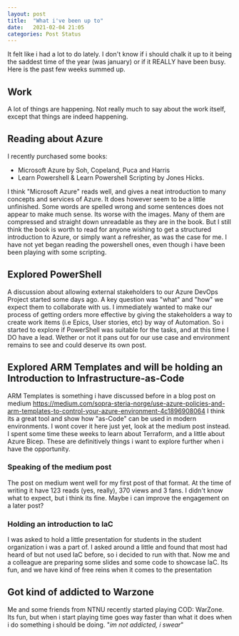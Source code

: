 ```yaml
---
layout: post
title:  "What i've been up to"
date:   2021-02-04 21:05
categories: Post Status
---
```


It felt like i  had a lot to do lately. I don't know if i should chalk it up to it being the saddest time of the year (was january) or if it REALLY have been busy. Here is the past few weeks summed up.

## Work

A lot of things are happening. Not really much to say about the work itself, except that things are indeed happening.

## Reading about Azure

I recently purchased some books:

- Microsoft Azure by Soh, Copeland, Puca and Harris
- Learn Powershell & Learn Powershell Scripting by Jones Hicks.

I think "Microsoft Azure" reads well, and gives a neat introduction to many concepts and services of Azure. It does however seem to be a little unfinished. Some words are spelled wrong and some sentences does not appear to make much sense. Its worse with the images. Many of them are compressed and straight down unreadable as they are in the book.
But I still think the book is worth to read for anyone wishing to get a structured introduction to Azure, or simply want a refresher, as was the case for me.
I have not yet began reading the powershell ones, even though i have been been playing with some scripting.

## Explored PowerShell  

A discussion about allowing external stakeholders to our Azure DevOps Project started some days ago. A key question was "what" and "how" we expect them to collaborate with us.
I immediately wanted to make our process of getting orders more effective by giving the stakeholders a way to create work items (i.e Epics, User stories, etc) by way of Automation. So i started to explore if PowerShell was suitable for the tasks, and at this time I DO have a lead. Wether or not it pans out for our use case and environment remains to see and could deserve its own post.

## Explored ARM Templates and will be holding an Introduction to Infrastructure-as-Code

ARM Templates is something i have discussed before in a blog post on medium <https://medium.com/sopra-steria-norge/use-azure-policies-and-arm-templates-to-control-your-azure-environment-4c1896908064>
I think its a great tool and show how "as-Code" can be used in modern environments. I wont cover it here just yet, look at the medium post instead. I spent some time these weeks to learn about Terraform, and a little about Azure Bicep. These are definitively things i want to explore further when i have the opportunity.

### Speaking of the medium post

The post on medium went well for my first post of that format. At the time of writing it have 123 reads (yes, really), 370 views and 3 fans. I didn't know what to expect, but i think its fine. Maybe i can improve the engagement on a later post?

### Holding an introduction to IaC

I was asked to hold a little presentation for students in the student organization i was a part of. I asked around a little and found that most had heard of but not used IaC before, so i decided to run with that. Now me and a colleague are preparing some slides and some code to showcase IaC. Its fun, and we have kind of free reins when it comes to the presentation

## Got kind of addicted to Warzone

Me and some friends from NTNU recently started playing COD: WarZone. Its fun, but when i start playing time goes way faster than what it does when i do something i should be doing.
"*im not addicted, i swear*"
